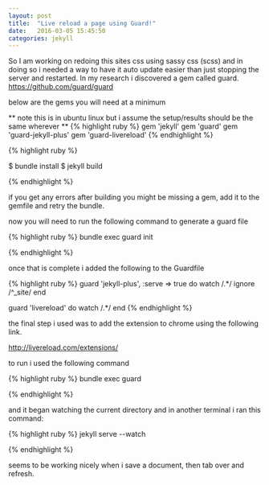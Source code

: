 ```yaml
---
layout: post
title:  "Live reload a page using Guard!"
date:   2016-03-05 15:45:50
categories: jekyll
---
```


So I am working on redoing this sites css using sassy css (scss) and in doing so i needed a way to have it auto update easier than just stopping the server and restarted. In my research i discovered a gem called guard. 
https://github.com/guard/guard

below are the gems you will need at a minimum 

** note this is in ubuntu linux but i assume the setup/results should be the same wherever **
{% highlight ruby %}
gem 'jekyll'
gem 'guard'
gem 'guard-jekyll-plus'
gem 'guard-livereload'
{% endhighlight %}

{% highlight ruby %}

$ bundle install
$ jekyll build

{% endhighlight %}

if you get any errors after building you might be missing a gem, add it to the gemfile and retry the bundle.

now you will need to run the following command to generate a guard file

{% highlight ruby %}
bundle exec guard init

{% endhighlight %}


once that is complete i added the following to the Guardfile

{% highlight ruby %}
guard 'jekyll-plus', :serve => true do
  watch /.*/
  ignore /^_site/
end

guard 'livereload' do
  watch /.*/
end
{% endhighlight %}

the final step i used was to add the extension to chrome using the following link.

http://livereload.com/extensions/

to run i used the following command 

{% highlight ruby %}
bundle exec guard 

{% endhighlight %}

and it began watching the current directory and in another terminal i ran this command:

{% highlight ruby %}
jekyll serve --watch

{% endhighlight %}

seems to be working nicely when i save a document, then tab over and refresh.

